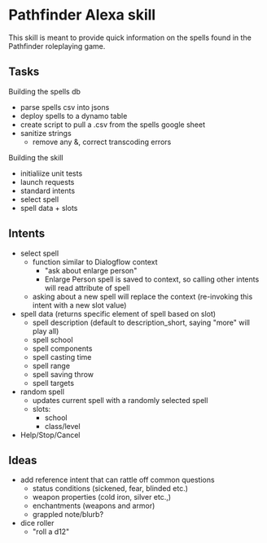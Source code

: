 # Pathfinder Alexa skill

This skill is meant to provide quick information on the spells found in the Pathfinder roleplaying game.

## Tasks

Building the spells db

- parse spells csv into jsons
- deploy spells to a dynamo table
- create script to pull a .csv from the spells google sheet
- sanitize strings
    - remove any &, correct transcoding errors

Building the skill

- initialiize unit tests
- launch requests
- standard intents
- select spell
- spell data + slots

## Intents

- select spell
  - function similar to Dialogflow context
    - "ask about enlarge person"
    - Enlarge Person spell is saved to context, so calling other intents will read attribute of spell
  - asking about a new spell will replace the context (re-invoking this intent with a new slot value)
- spell data (returns specific element of spell based on slot)
  - spell description (default to description_short, saying "more" will play all)
  - spell school
  - spell components
  - spell casting time
  - spell range
  - spell saving throw
  - spell targets
- random spell
  - updates current spell with a randomly selected spell
  - slots:
    - school
    - class/level
- Help/Stop/Cancel

## Ideas

- add reference intent that can rattle off common questions
  - status conditions (sickened, fear, blinded etc.)
  - weapon properties (cold iron, silver etc.,)
  - enchantments (weapons and armor)
  - grappled note/blurb?
- dice roller
  - "roll a d12"

<!-- ### Uploading/deploying
To deploy skill and lambda ➜ `ask deploy -p davidneto92`
To update lambda ➜ `ask lambda upload -s lambda -f ask-custom-Pathfinder_Spells-davidneto92 -p davidneto92` -->